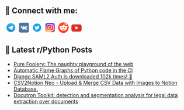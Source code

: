 ## 🔎 Connect with me:
[<img src="https://github.com/bullbesh/bullbesh/blob/main/images/Telegram.png" width="32" height="32" />](https://t.me/bullbesh)
[<img src="https://github.com/bullbesh/bullbesh/blob/main/images/VK.png" width="32" height="32" />](https://vk.com/bullbesh)
[<img src="https://github.com/bullbesh/bullbesh/blob/main/images/Twitter.png" width="32" height="32" />](https://twitter.com/bullbesh1)
[<img src="https://github.com/bullbesh/bullbesh/blob/main/images/Instagram.png" width="32" height="32" />](https://www.instagram.com/bullbesh)
[<img src="https://github.com/bullbesh/bullbesh/blob/main/images/Reddit.png" width="32" height="32" />](https://www.reddit.com/user/bullbesh)
[<img src="https://github.com/bullbesh/bullbesh/blob/main/images/YouTube.png" width="32" height="32" />](https://www.youtube.com/channel/UCtfjRs6uzgq5mfm8S06WTcg)

## 📕 Latest r/Python Posts
<!-- BLOG-POST-LIST:START -->
- [Pure Foolery: The naughty playground of the web](https://www.reddit.com/r/Python/comments/17ehvh9/pure_foolery_the_naughty_playground_of_the_web/)
- [Automatic Flame Graphs of Python code in the CI](https://www.reddit.com/r/Python/comments/17ehoba/automatic_flame_graphs_of_python_code_in_the_ci/)
- [Django SAML2 Auth is downloaded 102k times! 🎉](https://www.reddit.com/r/Python/comments/17ehdgx/django_saml2_auth_is_downloaded_102k_times/)
- [CSV2Notion Neo - Upload &amp; Merge CSV Data with Images to Notion Database.](https://www.reddit.com/r/Python/comments/17ean4b/csv2notion_neo_upload_merge_csv_data_with_images/)
- [Docutron Toolkit: detection and segmentation analysis for legal data extraction over documents](https://www.reddit.com/r/Python/comments/17e8dth/docutron_toolkit_detection_and_segmentation/)
<!-- BLOG-POST-LIST:END -->
